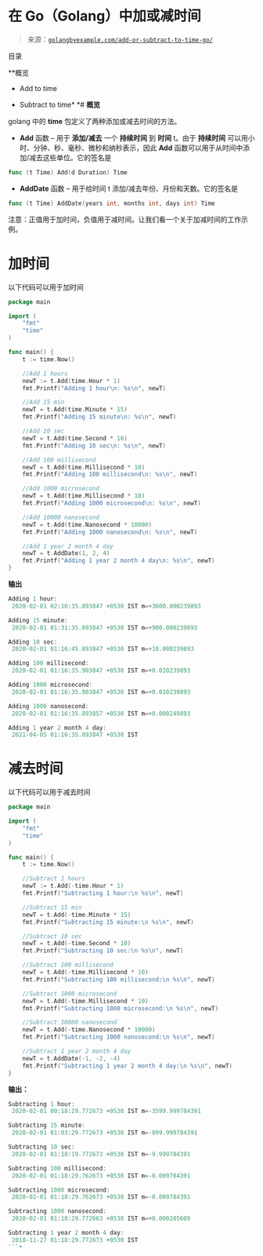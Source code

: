 <!--yml

类别：未分类

日期：2024-10-13 06:08:26

-->

# 在 Go（Golang）中加或减时间

> 来源：[`golangbyexample.com/add-or-subtract-to-time-go/`](https://golangbyexample.com/add-or-subtract-to-time-go/)

目录

**概览

+   Add to time

+   Subtract to time*  *# **概览**

golang 中的 **time** 包定义了两种添加或减去时间的方法。

+   **Add** 函数 – 用于 **添加/减去** 一个 **持续时间** 到 **时间** t。由于 **持续时间** 可以用小时、分钟、秒、毫秒、微秒和纳秒表示，因此 **Add** 函数可以用于从时间中添加/减去这些单位。它的签名是

```go
func (t Time) Add(d Duration) Time
```

+   **AddDate** 函数 – 用于给时间 t 添加/减去年份、月份和天数。它的签名是

```go
func (t Time) AddDate(years int, months int, days int) Time
```

注意：正值用于加时间，负值用于减时间。让我们看一个关于加减时间的工作示例。

# **加时间**

以下代码可以用于加时间

```go
package main

import (
    "fmt"
    "time"
)

func main() {
    t := time.Now()

    //Add 1 hours
    newT := t.Add(time.Hour * 1)
    fmt.Printf("Adding 1 hour\n: %s\n", newT)

    //Add 15 min
    newT = t.Add(time.Minute * 15)
    fmt.Printf("Adding 15 minute\n: %s\n", newT)

    //Add 10 sec
    newT = t.Add(time.Second * 10)
    fmt.Printf("Adding 10 sec\n: %s\n", newT)

    //Add 100 millisecond
    newT = t.Add(time.Millisecond * 10)
    fmt.Printf("Adding 100 millisecond\n: %s\n", newT)

    //Add 1000 microsecond
    newT = t.Add(time.Millisecond * 10)
    fmt.Printf("Adding 1000 microsecond\n: %s\n", newT)

    //Add 10000 nanosecond
    newT = t.Add(time.Nanosecond * 10000)
    fmt.Printf("Adding 1000 nanosecond\n: %s\n", newT)

    //Add 1 year 2 month 4 day
    newT = t.AddDate(1, 2, 4)
    fmt.Printf("Adding 1 year 2 month 4 day\n: %s\n", newT)
}
```

**输出**

```go
Adding 1 hour:
 2020-02-01 02:16:35.893847 +0530 IST m=+3600.000239893

Adding 15 minute:
 2020-02-01 01:31:35.893847 +0530 IST m=+900.000239893

Adding 10 sec:
 2020-02-01 01:16:45.893847 +0530 IST m=+10.000239893

Adding 100 millisecond:
 2020-02-01 01:16:35.903847 +0530 IST m=+0.010239893

Adding 1000 microsecond:
 2020-02-01 01:16:35.903847 +0530 IST m=+0.010239893

Adding 1000 nanosecond:
 2020-02-01 01:16:35.893857 +0530 IST m=+0.000249893

Adding 1 year 2 month 4 day:
 2021-04-05 01:16:35.893847 +0530 IST
```

# **减去时间**

以下代码可以用于减去时间

```go
package main

import (
    "fmt"
    "time"
)

func main() {
    t := time.Now()

    //Subtract 1 hours
    newT := t.Add(-time.Hour * 1)
    fmt.Printf("Subtracting 1 hour:\n %s\n", newT)

    //Subtract 15 min
    newT = t.Add(-time.Minute * 15)
    fmt.Printf("Subtracting 15 minute:\n %s\n", newT)

    //Subtract 10 sec
    newT = t.Add(-time.Second * 10)
    fmt.Printf("Subtracting 10 sec:\n %s\n", newT)

    //Subtract 100 millisecond
    newT = t.Add(-time.Millisecond * 10)
    fmt.Printf("Subtracting 100 millisecond:\n %s\n", newT)

    //Subtract 1000 microsecond
    newT = t.Add(-time.Millisecond * 10)
    fmt.Printf("Subtracting 1000 microsecond:\n %s\n", newT)

    //Subtract 10000 nanosecond
    newT = t.Add(-time.Nanosecond * 10000)
    fmt.Printf("Subtracting 1000 nanosecond:\n %s\n", newT)

    //Subtract 1 year 2 month 4 day
    newT = t.AddDate(-1, -2, -4)
    fmt.Printf("Subtracting 1 year 2 month 4 day:\n %s\n", newT)
}
```

**输出：**

```go
Subtracting 1 hour:
 2020-02-01 00:18:29.772673 +0530 IST m=-3599.999784391

Subtracting 15 minute:
 2020-02-01 01:03:29.772673 +0530 IST m=-899.999784391

Subtracting 10 sec:
 2020-02-01 01:18:19.772673 +0530 IST m=-9.999784391

Subtracting 100 millisecond:
 2020-02-01 01:18:29.762673 +0530 IST m=-0.009784391

Subtracting 1000 microsecond:
 2020-02-01 01:18:29.762673 +0530 IST m=-0.009784391

Subtracting 1000 nanosecond:
 2020-02-01 01:18:29.772663 +0530 IST m=+0.000205609

Subtracting 1 year 2 month 4 day:
 2018-11-27 01:18:29.772673 +0530 IST
```*
